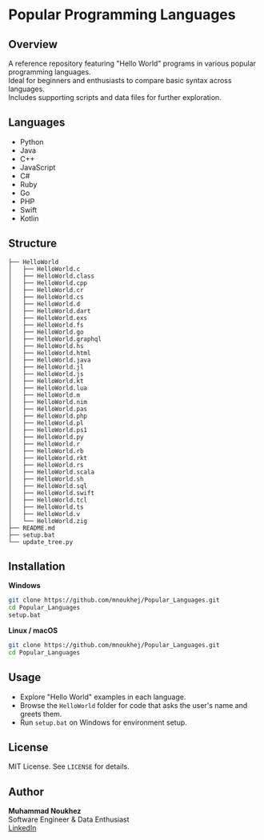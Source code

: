 # Popular Programming Languages

## Overview

A reference repository featuring "Hello World" programs in various popular programming languages.  
Ideal for beginners and enthusiasts to compare basic syntax across languages.  
Includes supporting scripts and data files for further exploration.

## Languages

- Python
- Java
- C++
- JavaScript
- C#
- Ruby
- Go
- PHP
- Swift
- Kotlin

## Structure

<!-- TREE_START -->

```
├── HelloWorld
│   ├── HelloWorld.c
│   ├── HelloWorld.class
│   ├── HelloWorld.cpp
│   ├── HelloWorld.cr
│   ├── HelloWorld.cs
│   ├── HelloWorld.d
│   ├── HelloWorld.dart
│   ├── HelloWorld.exs
│   ├── HelloWorld.fs
│   ├── HelloWorld.go
│   ├── HelloWorld.graphql
│   ├── HelloWorld.hs
│   ├── HelloWorld.html
│   ├── HelloWorld.java
│   ├── HelloWorld.jl
│   ├── HelloWorld.js
│   ├── HelloWorld.kt
│   ├── HelloWorld.lua
│   ├── HelloWorld.m
│   ├── HelloWorld.nim
│   ├── HelloWorld.pas
│   ├── HelloWorld.php
│   ├── HelloWorld.pl
│   ├── HelloWorld.ps1
│   ├── HelloWorld.py
│   ├── HelloWorld.r
│   ├── HelloWorld.rb
│   ├── HelloWorld.rkt
│   ├── HelloWorld.rs
│   ├── HelloWorld.scala
│   ├── HelloWorld.sh
│   ├── HelloWorld.sql
│   ├── HelloWorld.swift
│   ├── HelloWorld.tcl
│   ├── HelloWorld.ts
│   ├── HelloWorld.v
│   └── HelloWorld.zig
├── README.md
├── setup.bat
└── update_tree.py
```

<!-- TREE_END -->

## Installation

**Windows**

```bash
git clone https://github.com/mnoukhej/Popular_Languages.git
cd Popular_Languages
setup.bat
```

**Linux / macOS**

```bash
git clone https://github.com/mnoukhej/Popular_Languages.git
cd Popular_Languages
```

## Usage

- Explore "Hello World" examples in each language.
- Browse the `HelloWorld` folder for code that asks the user's name and greets them.
- Run `setup.bat` on Windows for environment setup.

## License

MIT License. See `LICENSE` for details.

## Author

**Muhammad Noukhez**  
Software Engineer & Data Enthusiast  
[LinkedIn](https://www.linkedin.com/in/mnoukhej/)
